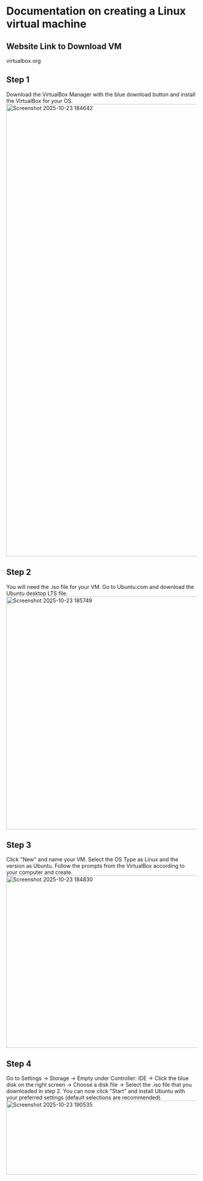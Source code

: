 # Documentation on creating a Linux virtual machine
## Website Link to Download VM
virtualbox.org

## Step 1
Download the VirtualBox Manager with the blue download button and install the VirtualBox for your OS.
<img width="2465" height="1197" alt="Screenshot 2025-10-23 184642" src="https://github.com/user-attachments/assets/1261e3cd-82ff-4da9-ab62-03b31e548d3a" />
## Step 2
You will need the .iso file for your VM. Go to Ubuntu.com and download the Ubuntu desktop LTS file.
<img width="1795" height="616" alt="Screenshot 2025-10-23 185749" src="https://github.com/user-attachments/assets/63ee8e89-506b-45e8-ae93-fe3a52887d29" />
## Step 3
Click "New" and name your VM. Select the OS Type as Linux and the version as Ubuntu. Follow the prompts from the VirtualBox according to your computer and create.
<img width="1838" height="456" alt="Screenshot 2025-10-23 184830" src="https://github.com/user-attachments/assets/df12eb75-6272-4599-9dc5-e09e7cfeb7e6" />
## Step 4
Go to Settings -> Storage -> Empty under Controller: IDE -> Click the blue disk on the right screen -> Choose a disk file -> Select the .iso file that you downloaded in step 2. You can now click "Start" and install Ubuntu with your preferred settings (default selections are recommended).
<img width="801" height="196" alt="Screenshot 2025-10-23 190535" src="https://github.com/user-attachments/assets/54dcb467-b3e9-4d05-9a6a-5ffe81de3800" />
